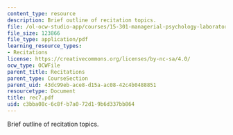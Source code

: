 ```yaml
---
content_type: resource
description: Brief outline of recitation topics.
file: /ol-ocw-studio-app/courses/15-301-managerial-psychology-laboratory-fall-2004/c3bba08c6c8fb7a072d19b6d337bb864_rec7.pdf
file_size: 123866
file_type: application/pdf
learning_resource_types:
- Recitations
license: https://creativecommons.org/licenses/by-nc-sa/4.0/
ocw_type: OCWFile
parent_title: Recitations
parent_type: CourseSection
parent_uid: 43dc99eb-ace8-d15a-ac08-42c4b0488851
resourcetype: Document
title: rec7.pdf
uid: c3bba08c-6c8f-b7a0-72d1-9b6d337bb864
---
```

Brief outline of recitation topics.